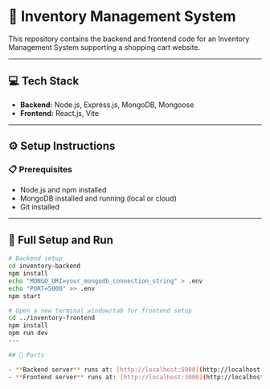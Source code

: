 # 🏪 Inventory Management System

This repository contains the backend and frontend code for an Inventory Management System supporting a shopping cart website.

---

## 💻 Tech Stack

- **Backend:** Node.js, Express.js, MongoDB, Mongoose  
- **Frontend:** React.js, Vite

---

## ⚙️ Setup Instructions

### 📋 Prerequisites

- Node.js and npm installed  
- MongoDB installed and running (local or cloud)  
- Git installed

---

## 🚀 Full Setup and Run

```bash
# Backend setup
cd inventory-backend
npm install
echo "MONGO_URI=your_mongodb_connection_string" > .env
echo "PORT=5000" >> .env
npm start

# Open a new terminal window/tab for frontend setup
cd ../inventory-frontend
npm install
npm run dev
---

## 🚪 Ports

- **Backend server** runs at: [http://localhost:5000](http://localhost:5000)  
- **Frontend server** runs at: [http://localhost:3000](http://localhost:3000)
